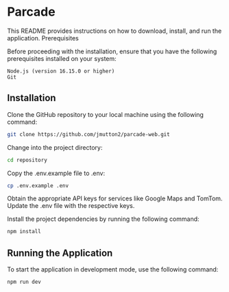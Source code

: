 # Parcade

This README provides instructions on how to download, install, and run the application.
Prerequisites

Before proceeding with the installation, ensure that you have the following prerequisites installed on your system:

    Node.js (version 16.15.0 or higher)
    Git

## Installation

Clone the GitHub repository to your local machine using the following command:

```bash
git clone https://github.com/jmutton2/parcade-web.git
```

Change into the project directory:

```bash
cd repository
```

Copy the .env.example file to .env:

```bash
cp .env.example .env
```

Obtain the appropriate API keys for services like Google Maps and TomTom. Update the .env file with the respective keys.

Install the project dependencies by running the following command:

```javascript
npm install
```

## Running the Application

To start the application in development mode, use the following command:

```javascript
npm run dev
```
